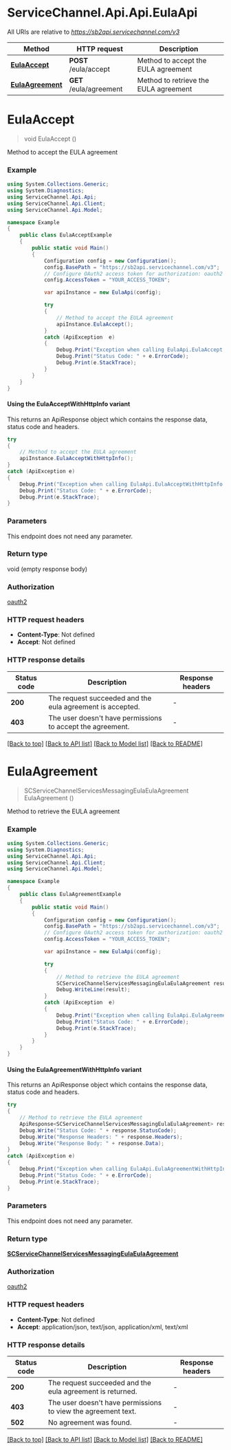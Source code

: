 # ServiceChannel.Api.Api.EulaApi

All URIs are relative to *https://sb2api.servicechannel.com/v3*

| Method | HTTP request | Description |
|--------|--------------|-------------|
| [**EulaAccept**](EulaApi.md#eulaaccept) | **POST** /eula/accept | Method to accept the EULA agreement |
| [**EulaAgreement**](EulaApi.md#eulaagreement) | **GET** /eula/agreement | Method to retrieve the EULA agreement |

<a id="eulaaccept"></a>
# **EulaAccept**
> void EulaAccept ()

Method to accept the EULA agreement

### Example
```csharp
using System.Collections.Generic;
using System.Diagnostics;
using ServiceChannel.Api.Api;
using ServiceChannel.Api.Client;
using ServiceChannel.Api.Model;

namespace Example
{
    public class EulaAcceptExample
    {
        public static void Main()
        {
            Configuration config = new Configuration();
            config.BasePath = "https://sb2api.servicechannel.com/v3";
            // Configure OAuth2 access token for authorization: oauth2
            config.AccessToken = "YOUR_ACCESS_TOKEN";

            var apiInstance = new EulaApi(config);

            try
            {
                // Method to accept the EULA agreement
                apiInstance.EulaAccept();
            }
            catch (ApiException  e)
            {
                Debug.Print("Exception when calling EulaApi.EulaAccept: " + e.Message);
                Debug.Print("Status Code: " + e.ErrorCode);
                Debug.Print(e.StackTrace);
            }
        }
    }
}
```

#### Using the EulaAcceptWithHttpInfo variant
This returns an ApiResponse object which contains the response data, status code and headers.

```csharp
try
{
    // Method to accept the EULA agreement
    apiInstance.EulaAcceptWithHttpInfo();
}
catch (ApiException e)
{
    Debug.Print("Exception when calling EulaApi.EulaAcceptWithHttpInfo: " + e.Message);
    Debug.Print("Status Code: " + e.ErrorCode);
    Debug.Print(e.StackTrace);
}
```

### Parameters
This endpoint does not need any parameter.
### Return type

void (empty response body)

### Authorization

[oauth2](../README.md#oauth2)

### HTTP request headers

 - **Content-Type**: Not defined
 - **Accept**: Not defined


### HTTP response details
| Status code | Description | Response headers |
|-------------|-------------|------------------|
| **200** | The request succeeded and the eula agreement is accepted. |  -  |
| **403** | The user doesn&#39;t have permissions to accept the agreement. |  -  |

[[Back to top]](#) [[Back to API list]](../README.md#documentation-for-api-endpoints) [[Back to Model list]](../README.md#documentation-for-models) [[Back to README]](../README.md)

<a id="eulaagreement"></a>
# **EulaAgreement**
> SCServiceChannelServicesMessagingEulaEulaAgreement EulaAgreement ()

Method to retrieve the EULA agreement

### Example
```csharp
using System.Collections.Generic;
using System.Diagnostics;
using ServiceChannel.Api.Api;
using ServiceChannel.Api.Client;
using ServiceChannel.Api.Model;

namespace Example
{
    public class EulaAgreementExample
    {
        public static void Main()
        {
            Configuration config = new Configuration();
            config.BasePath = "https://sb2api.servicechannel.com/v3";
            // Configure OAuth2 access token for authorization: oauth2
            config.AccessToken = "YOUR_ACCESS_TOKEN";

            var apiInstance = new EulaApi(config);

            try
            {
                // Method to retrieve the EULA agreement
                SCServiceChannelServicesMessagingEulaEulaAgreement result = apiInstance.EulaAgreement();
                Debug.WriteLine(result);
            }
            catch (ApiException  e)
            {
                Debug.Print("Exception when calling EulaApi.EulaAgreement: " + e.Message);
                Debug.Print("Status Code: " + e.ErrorCode);
                Debug.Print(e.StackTrace);
            }
        }
    }
}
```

#### Using the EulaAgreementWithHttpInfo variant
This returns an ApiResponse object which contains the response data, status code and headers.

```csharp
try
{
    // Method to retrieve the EULA agreement
    ApiResponse<SCServiceChannelServicesMessagingEulaEulaAgreement> response = apiInstance.EulaAgreementWithHttpInfo();
    Debug.Write("Status Code: " + response.StatusCode);
    Debug.Write("Response Headers: " + response.Headers);
    Debug.Write("Response Body: " + response.Data);
}
catch (ApiException e)
{
    Debug.Print("Exception when calling EulaApi.EulaAgreementWithHttpInfo: " + e.Message);
    Debug.Print("Status Code: " + e.ErrorCode);
    Debug.Print(e.StackTrace);
}
```

### Parameters
This endpoint does not need any parameter.
### Return type

[**SCServiceChannelServicesMessagingEulaEulaAgreement**](SCServiceChannelServicesMessagingEulaEulaAgreement.md)

### Authorization

[oauth2](../README.md#oauth2)

### HTTP request headers

 - **Content-Type**: Not defined
 - **Accept**: application/json, text/json, application/xml, text/xml


### HTTP response details
| Status code | Description | Response headers |
|-------------|-------------|------------------|
| **200** | The request succeeded and the eula agreement is returned. |  -  |
| **403** | The user doesn&#39;t have permissions to view the agreement text. |  -  |
| **502** | No agreement was found. |  -  |

[[Back to top]](#) [[Back to API list]](../README.md#documentation-for-api-endpoints) [[Back to Model list]](../README.md#documentation-for-models) [[Back to README]](../README.md)

